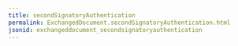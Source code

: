```yaml
---
title: secondSignatoryAuthentication
permalink: ExchangedDocument.secondSignatoryAuthentication.html
jsonid: exchangeddocument_secondsignatoryauthentication
---
```

